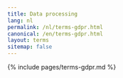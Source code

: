 ```yaml
---
title: Data processing
lang: nl
permalink: /nl/terms-gdpr.html
canonical: /en/terms-gdpr.html
layout: terms
sitemap: false
---
```


{% include pages/terms-gdpr.md %}
